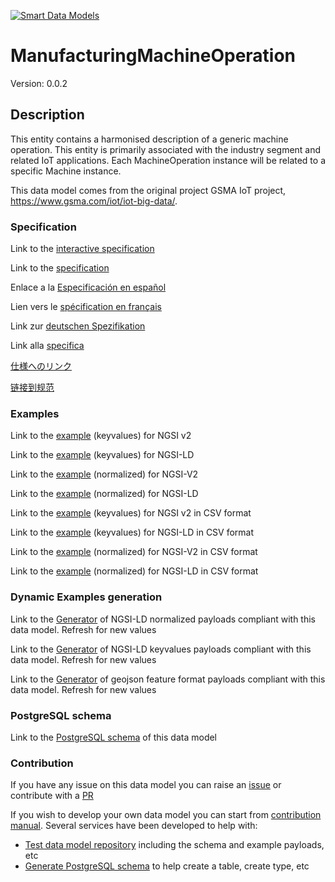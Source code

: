[![Smart Data Models](https://smartdatamodels.org/wp-content/uploads/2022/01/SmartDataModels_logo.png "Logo")](https://smartdatamodels.org)
# ManufacturingMachineOperation
Version: 0.0.2

## Description 

This entity contains a harmonised description of a generic machine operation. This entity is primarily associated with the industry segment and related IoT applications. Each MachineOperation instance will be related to a specific Machine instance.

This data model comes from the original project GSMA IoT project, https://www.gsma.com/iot/iot-big-data/.
### Specification

Link to the [interactive specification](https://swagger.lab.fiware.org/?url=https://smart-data-models.github.io/dataModel.ManufacturingMachine/ManufacturingMachineOperation/swagger.yaml)

Link to the [specification](https://github.com/smart-data-models/dataModel.ManufacturingMachine/blob/master/ManufacturingMachineOperation/doc/spec.md)

Enlace a la [Especificación en español](https://github.com/smart-data-models/dataModel.ManufacturingMachine/blob/master/ManufacturingMachineOperation/doc/spec_ES.md)

Lien vers le [spécification en français](https://github.com/smart-data-models/dataModel.ManufacturingMachine/blob/master/ManufacturingMachineOperation/doc/spec_FR.md)

Link zur [deutschen Spezifikation](https://github.com/smart-data-models/dataModel.ManufacturingMachine/blob/master/ManufacturingMachineOperation/doc/spec_DE.md)

Link alla [specifica](https://github.com/smart-data-models/dataModel.ManufacturingMachine/blob/master/ManufacturingMachineOperation/doc/spec_IT.md)

[仕様へのリンク](https://github.com/smart-data-models/dataModel.ManufacturingMachine/blob/master/ManufacturingMachineOperation/doc/spec_JA.md)

[链接到规范](https://github.com/smart-data-models/dataModel.ManufacturingMachine/blob/master/ManufacturingMachineOperation/doc/spec_ZH.md)
### Examples

Link to the [example](https://smart-data-models.github.io/dataModel.ManufacturingMachine/ManufacturingMachineOperation/examples/example.json) (keyvalues) for NGSI v2

Link to the [example](https://smart-data-models.github.io/dataModel.ManufacturingMachine/ManufacturingMachineOperation/examples/example.jsonld) (keyvalues) for NGSI-LD

Link to the [example](https://smart-data-models.github.io/dataModel.ManufacturingMachine/ManufacturingMachineOperation/examples/example-normalized.json) (normalized) for NGSI-V2

Link to the [example](https://smart-data-models.github.io/dataModel.ManufacturingMachine/ManufacturingMachineOperation/examples/example-normalized.jsonld) (normalized) for NGSI-LD

Link to the [example](https://github.com/smart-data-models/dataModel.ManufacturingMachine/blob/master/ManufacturingMachineOperation/examples/example.json.csv) (keyvalues) for NGSI v2 in CSV format

Link to the [example](https://github.com/smart-data-models/dataModel.ManufacturingMachine/blob/master/ManufacturingMachineOperation/examples/example.jsonld.csv) (keyvalues) for NGSI-LD in CSV format

Link to the [example](https://github.com/smart-data-models/dataModel.ManufacturingMachine/blob/master/ManufacturingMachineOperation/examples/example-normalized.json.csv) (normalized) for NGSI-V2 in CSV format

Link to the [example](https://github.com/smart-data-models/dataModel.ManufacturingMachine/blob/master/ManufacturingMachineOperation/examples/example-normalized.jsonld.csv) (normalized) for NGSI-LD in CSV format
### Dynamic Examples generation

Link to the [Generator](https://smartdatamodels.org/extra/ngsi-ld_generator.php?schemaUrl=https://raw.githubusercontent.com/smart-data-models/dataModel.ManufacturingMachine/master/ManufacturingMachineOperation/schema.json&email=info@smartdatamodels.org) of NGSI-LD normalized payloads compliant with this data model. Refresh for new values

Link to the [Generator](https://smartdatamodels.org/extra/ngsi-ld_generator_keyvalues.php?schemaUrl=https://raw.githubusercontent.com/smart-data-models/dataModel.ManufacturingMachine/master/ManufacturingMachineOperation/schema.json&email=info@smartdatamodels.org) of NGSI-LD keyvalues payloads compliant with this data model. Refresh for new values

Link to the [Generator](https://smartdatamodels.org/extra/geojson_features_generator.php?schemaUrl=https://raw.githubusercontent.com/smart-data-models/dataModel.ManufacturingMachine/master/ManufacturingMachineOperation/schema.json&email=info@smartdatamodels.org) of geojson feature format payloads compliant with this data model. Refresh for new values
### PostgreSQL schema

Link to the [PostgreSQL schema](https://github.com/smart-data-models/dataModel.ManufacturingMachine/blob/master/ManufacturingMachineOperation/schema.sql) of this data model
### Contribution

 If you have any issue on this data model you can raise an [issue](https://github.com/smart-data-models/dataModel.ManufacturingMachine/issues)  or contribute with a [PR](https://github.com/smart-data-models/dataModel.ManufacturingMachine/pulls)

 If you wish to develop your own data model you can start from [contribution manual](https://bit.ly/contribution_manual). Several services have been developed to help with: 
 - [Test data model repository](https://smartdatamodels.org/index.php/data-models-contribution-api/) including the schema and example payloads, etc
 - [Generate PostgreSQL schema](https://smartdatamodels.org/index.php/sql-service/) to help create a table, create type, etc